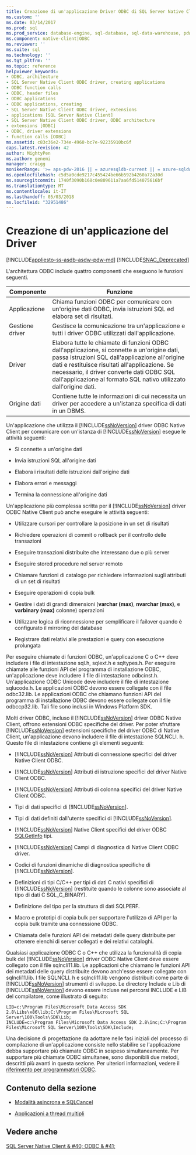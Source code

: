 ```yaml
---
title: Creazione di un'applicazione Driver ODBC di SQL Server Native Client | Documenti Microsoft
ms.custom: ''
ms.date: 03/14/2017
ms.prod: sql
ms.prod_service: database-engine, sql-database, sql-data-warehouse, pdw
ms.component: native-client|ODBC
ms.reviewer: ''
ms.suite: sql
ms.technology: ''
ms.tgt_pltfrm: ''
ms.topic: reference
helpviewer_keywords:
- ODBC, architecture
- SQL Server Native Client ODBC driver, creating applications
- ODBC function calls
- ODBC, header files
- ODBC applications
- ODBC applications, creating
- SQL Server Native Client ODBC driver, extensions
- applications [SQL Server Native Client]
- SQL Server Native Client ODBC driver, ODBC architecture
- extensions [ODBC]
- ODBC, driver extensions
- function calls [ODBC]
ms.assetid: c83c36e2-734e-4960-bc7e-92235910bc6f
caps.latest.revision: 42
author: MightyPen
ms.author: genemi
manager: craigg
monikerRange: '>= aps-pdw-2016 || = azuresqldb-current || = azure-sqldw-latest || >= sql-server-2016 || = sqlallproducts-allversions'
ms.openlocfilehash: c5d5a0cde9217c455424be66b592b4260a72a30d
ms.sourcegitcommit: 1740f3090b168c0e809611a7aa6fd514075616bf
ms.translationtype: MT
ms.contentlocale: it-IT
ms.lasthandoff: 05/03/2018
ms.locfileid: "32951486"
---
```

# <a name="creating-a-driver-application"></a>Creazione di un'applicazione del Driver
[!INCLUDE[appliesto-ss-asdb-asdw-pdw-md](../../../includes/appliesto-ss-asdb-asdw-pdw-md.md)]
[!INCLUDE[SNAC_Deprecated](../../../includes/snac-deprecated.md)]

  L'architettura ODBC include quattro componenti che eseguono le funzioni seguenti.  
  
|Componente|Funzione|  
|---------------|--------------|  
|Applicazione|Chiama funzioni ODBC per comunicare con un'origine dati ODBC, invia istruzioni SQL ed elabora set di risultati.|  
|Gestione driver|Gestisce la comunicazione tra un'applicazione e tutti i driver ODBC utilizzati dall'applicazione.|  
|Driver|Elabora tutte le chiamate di funzioni ODBC dall'applicazione, si connette a un'origine dati, passa istruzioni SQL dall'applicazione all'origine dati e restituisce risultati all'applicazione. Se necessario, il driver converte dati ODBC SQL dall'applicazione al formato SQL nativo utilizzato dall'origine dati.|  
|Origine dati|Contiene tutte le informazioni di cui necessita un driver per accedere a un'istanza specifica di dati in un DBMS.|  
  
 Un'applicazione che utilizza il [!INCLUDE[ssNoVersion](../../../includes/ssnoversion-md.md)] driver ODBC Native Client per comunicare con un'istanza di [!INCLUDE[ssNoVersion](../../../includes/ssnoversion-md.md)] esegue le attività seguenti:  
  
-   Si connette a un'origine dati  
  
-   Invia istruzioni SQL all'origine dati  
  
-   Elabora i risultati delle istruzioni dall'origine dati  
  
-   Elabora errori e messaggi  
  
-   Termina la connessione all'origine dati  
  
 Un'applicazione più complessa scritta per il [!INCLUDE[ssNoVersion](../../../includes/ssnoversion-md.md)] driver ODBC Native Client può anche eseguire le attività seguenti:  
  
-   Utilizzare cursori per controllare la posizione in un set di risultati  
  
-   Richiedere operazioni di commit o rollback per il controllo delle transazioni  
  
-   Eseguire transazioni distribuite che interessano due o più server  
  
-   Eseguire stored procedure nel server remoto  
  
-   Chiamare funzioni di catalogo per richiedere informazioni sugli attributi di un set di risultati  
  
-   Eseguire operazioni di copia bulk  
  
-   Gestire i dati di grandi dimensioni (**varchar (max)**, **nvarchar (max)**, e **varbinary (max)** colonne) operazioni  
  
-   Utilizzare logica di riconnessione per semplificare il failover quando è configurato il mirroring del database  
  
-   Registrare dati relativi alle prestazioni e query con esecuzione prolungata  
  
 Per eseguire chiamate di funzioni ODBC, un'applicazione C o C++ deve includere i file di intestazione sql.h, sqlext.h e sqltypes.h. Per eseguire chiamate alle funzioni API del programma di installazione ODBC, un'applicazione deve includere il file di intestazione odbcinst.h. Un'applicazione ODBC Unicode deve includere il file di intestazione sqlucode.h. Le applicazioni ODBC devono essere collegate con il file odbc32.lib. Le applicazioni ODBC che chiamano funzioni API del programma di installazione ODBC devono essere collegate con il file odbccp32.lib. Tali file sono inclusi in Windows Platform SDK.  
  
 Molti driver ODBC, incluso il [!INCLUDE[ssNoVersion](../../../includes/ssnoversion-md.md)] driver ODBC Native Client, offrono estensioni ODBC specifiche del driver. Per poter sfruttare [!INCLUDE[ssNoVersion](../../../includes/ssnoversion-md.md)] estensioni specifiche del driver ODBC di Native Client, un'applicazione devono includere il file di intestazione SQLNCLI. h. Questo file di intestazione contiene gli elementi seguenti:  
  
-   [!INCLUDE[ssNoVersion](../../../includes/ssnoversion-md.md)] Attributi di connessione specifici del driver Native Client ODBC.  
  
-   [!INCLUDE[ssNoVersion](../../../includes/ssnoversion-md.md)] Attributi di istruzione specifici del driver Native Client ODBC.  
  
-   [!INCLUDE[ssNoVersion](../../../includes/ssnoversion-md.md)] Attributi di colonna specifici del driver Native Client ODBC.  
  
-   Tipi di dati specifici di [!INCLUDE[ssNoVersion](../../../includes/ssnoversion-md.md)].  
  
-   Tipi di dati definiti dall'utente specifici di [!INCLUDE[ssNoVersion](../../../includes/ssnoversion-md.md)].  
  
-   [!INCLUDE[ssNoVersion](../../../includes/ssnoversion-md.md)] Native Client specifici del driver ODBC [SQLGetInfo](../../../relational-databases/native-client-odbc-api/sqlgetinfo.md) tipi.  
  
-   [!INCLUDE[ssNoVersion](../../../includes/ssnoversion-md.md)] Campi di diagnostica di Native Client ODBC driver.  
  
-   Codici di funzioni dinamiche di diagnostica specifiche di [!INCLUDE[ssNoVersion](../../../includes/ssnoversion-md.md)].  
  
-   Definizioni di tipi C/C++ per tipi di dati C nativi specifici di [!INCLUDE[ssNoVersion](../../../includes/ssnoversion-md.md)] (restituite quando le colonne sono associate al tipo di dati C SQL_C_BINARY).  
  
-   Definizione del tipo per la struttura di dati SQLPERF.  
  
-   Macro e prototipi di copia bulk per supportare l'utilizzo di API per la copia bulk tramite una connessione ODBC.  
  
-   Chiamata delle funzioni API dei metadati delle query distribuite per ottenere elenchi di server collegati e dei relativi cataloghi.  
  
 Qualsiasi applicazione ODBC C o C++ che utilizza la funzionalità di copia bulk del [!INCLUDE[ssNoVersion](../../../includes/ssnoversion-md.md)] driver ODBC Native Client deve essere collegato con il file sqlncli11.lib. Le applicazioni che chiamano le funzioni API dei metadati delle query distribuite devono anch'esse essere collegate con sqlncli11.lib. I file SQLNCLI. h e sqlncli11.lib vengono distribuiti come parte di [!INCLUDE[ssNoVersion](../../../includes/ssnoversion-md.md)] strumenti di sviluppo. Le directory Include e Lib di [!INCLUDE[ssNoVersion](../../../includes/ssnoversion-md.md)] devono essere incluse nei percorsi INCLUDE e LIB del compilatore, come illustrato di seguito:  
  
```  
LIB=c:\Program Files\Microsoft Data Access SDK 2.8\Libs\x86\lib;C:\Program Files\Microsoft SQL Server\100\Tools\SDK\Lib;  
INCLUDE=c:\Program Files\Microsoft Data Access SDK 2.8\inc;C:\Program Files\Microsoft SQL Server\100\Tools\SDK\Include;  
```  
  
 Una decisione di progettazione da adottare nelle fasi iniziali del processo di compilazione di un'applicazione consiste nello stabilire se l'applicazione debba supportare più chiamate ODBC in sospeso simultaneamente. Per supportare più chiamate ODBC simultanee, sono disponibili due metodi, descritti più avanti in questa sezione. Per ulteriori informazioni, vedere il [riferimento per programmatori ODBC](http://go.microsoft.com/fwlink/?LinkId=45250).  
  
## <a name="in-this-section"></a>Contenuto della sezione  
  
-   [Modalità asincrona e SQLCancel](../../../relational-databases/native-client/odbc/creating-a-driver-application-asynchronous-mode-and-sqlcancel.md)  
  
-   [Applicazioni a thread multipli](../../../relational-databases/native-client/odbc/creating-a-driver-application-multithreaded-applications.md)  
  
## <a name="see-also"></a>Vedere anche  
 [SQL Server Native Client & #40; ODBC & #41;](../../../relational-databases/native-client/odbc/sql-server-native-client-odbc.md)  
  
  
